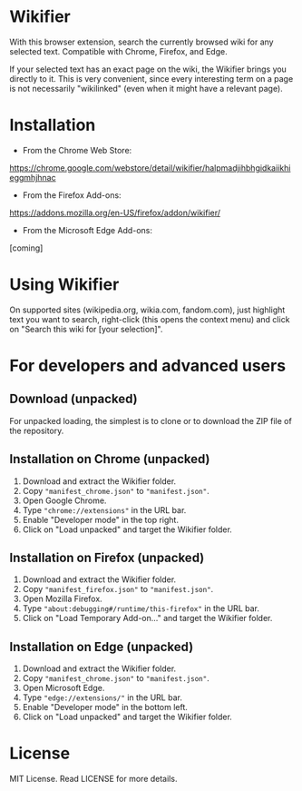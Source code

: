 # Wikifier
With this browser extension, search the currently browsed wiki for any selected text. Compatible with Chrome, Firefox, and Edge.

If your selected text has an exact page on the wiki, the Wikifier brings you directly to it. This is very convenient, since every interesting term on a page is not necessarily "wikilinked" (even when it might have a relevant page).

# Installation

* From the Chrome Web Store:

https://chrome.google.com/webstore/detail/wikifier/halpmadjihbhgidkaiikhieggmhjhnac

* From the Firefox Add-ons:

https://addons.mozilla.org/en-US/firefox/addon/wikifier/

* From the Microsoft Edge Add-ons:

[coming]

# Using Wikifier

On supported sites (wikipedia.org, wikia.com, fandom.com), just highlight text you want to search, right-click (this opens the context menu) and click on "Search this wiki for [your selection]".

# For developers and advanced users

## Download (unpacked)

For unpacked loading, the simplest is to clone or to download the ZIP file of the repository.

## Installation on Chrome (unpacked)

1. Download and extract the Wikifier folder.
1. Copy `"manifest_chrome.json"` to `"manifest.json"`.
1. Open Google Chrome.
1. Type `"chrome://extensions"` in the URL bar.
1. Enable "Developer mode" in the top right.
1. Click on "Load unpacked" and target the Wikifier folder.

## Installation on Firefox (unpacked)

1. Download and extract the Wikifier folder.
1. Copy `"manifest_firefox.json"` to `"manifest.json"`.
1. Open Mozilla Firefox.
1. Type `"about:debugging#/runtime/this-firefox"` in the URL bar.
1. Click on "Load Temporary Add-on..." and target the Wikifier folder.

## Installation on Edge (unpacked)

1. Download and extract the Wikifier folder.
1. Copy `"manifest_chrome.json"` to `"manifest.json"`.
1. Open Microsoft Edge.
1. Type `"edge://extensions/"` in the URL bar.
1. Enable "Developer mode" in the bottom left.
1. Click on "Load unpacked" and target the Wikifier folder.

# License

MIT License.
Read LICENSE for more details.
